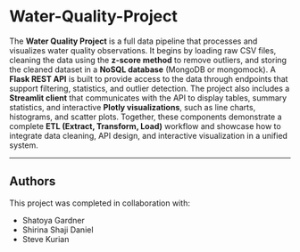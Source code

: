 # Water-Quality-Project

The **Water Quality Project** is a full data pipeline that processes and visualizes water quality observations. It begins by loading raw CSV files, cleaning the data using the **z-score method** to remove outliers, and storing the cleaned dataset in a **NoSQL database** (MongoDB or mongomock). A **Flask REST API** is built to provide access to the data through endpoints that support filtering, statistics, and outlier detection. The project also includes a **Streamlit client** that communicates with the API to display tables, summary statistics, and interactive **Plotly visualizations**, such as line charts, histograms, and scatter plots. Together, these components demonstrate a complete **ETL (Extract, Transform, Load)** workflow and showcase how to integrate data cleaning, API design, and interactive visualization in a unified system.

---

## Authors

This project was completed in collaboration with:

- Shatoya Gardner
- Shirina Shaji Daniel
- Steve Kurian
